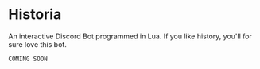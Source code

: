 # Historia
An interactive Discord Bot programmed in Lua. If you like history, you'll for sure love this bot.

```
COMING SOON

```
